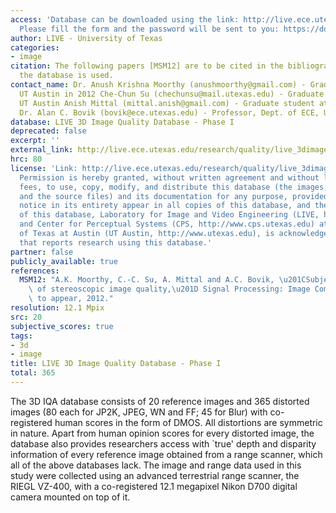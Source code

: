 ```yaml
---
access: 'Database can be downloaded using the link: http://live.ece.utexas.edu/research/quality/LIVE3DIQD_phase1.rar
  Please fill the form and the password will be sent to you: https://docs.google.com/spreadsheet/viewform?formkey=dE1sY3lpZUlsSVR0NmxRYjdIM0FydWc6MQ'
author: LIVE - University of Texas
categories:
- image
citation: The following papers [MSM12] are to be cited in the bibliography whenever
  the database is used.
contact_name: Dr. Anush Krishna Moorthy (anushmoorthy@gmail.com) - Graduated from
  UT Austin in 2012 Che-Chun Su (chechunsu@mail.utexas.edu) - Graduate student at
  UT Austin Anish Mittal (mittal.anish@gmail.com) - Graduate student at UT Austin
  Dr. Alan C. Bovik (bovik@ece.utexas.edu) - Professor, Dept. of ECE, UT Austin
database: LIVE 3D Image Quality Database - Phase I
deprecated: false
excerpt: ''
external_link: http://live.ece.utexas.edu/research/quality/live_3dimage_phase1.html
hrc: 80
license: 'Link: http://live.ece.utexas.edu/research/quality/live_3dimage_phase1.html
  Permission is hereby granted, without written agreement and without license or royalty
  fees, to use, copy, modify, and distribute this database (the images, the results
  and the source files) and its documentation for any purpose, provided that the copyright
  notice in its entirety appear in all copies of this database, and the original source
  of this database, Laboratory for Image and Video Engineering (LIVE, http://live.ece.utexas.edu)
  and Center for Perceptual Systems (CPS, http://www.cps.utexas.edu) at the University
  of Texas at Austin (UT Austin, http://www.utexas.edu), is acknowledged in any publication
  that reports research using this database.'
partner: false
publicly_available: true
references:
  MSM12: "A.K. Moorthy, C.-C. Su, A. Mittal and A.C. Bovik, \u201CSubjective evaluation\
    \ of stereoscopic image quality,\u201D Signal Processing: Image Communication,\
    \ to appear, 2012."
resolution: 12.1 Mpix
src: 20
subjective_scores: true
tags:
- 3d
- image
title: LIVE 3D Image Quality Database - Phase I
total: 365
---
```


The 3D IQA database consists of 20 reference images and 365 distorted images (80 each for JP2K, JPEG, WN and FF; 45 for Blur) with co-registered human scores in the form of DMOS. All distortions are symmetric in nature. Apart from human opinion scores for every distorted image, the database also provides researchers access with `true' depth and disparity information of every reference image obtained from a range scanner, which all of the above databases lack. The image and range data used in this study were collected using an advanced terrestrial range scanner, the RIEGL VZ-400, with a co-registered 12.1 megapixel Nikon D700 digital camera mounted on top of it.